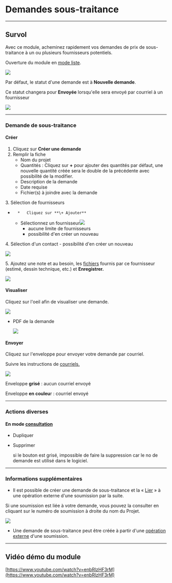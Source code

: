 # Demandes sous-traitance

---

## Survol

Avec ce module, acheminez rapidement vos demandes de prix de sous-traitance à un ou plusieurs fournisseurs potentiels.

Ouverture du module en [mode liste](../03-Fonctionnalités%20générales/02-navigation.md#mode-liste).

![](https://t9017115504.p.clickup-attachments.com/t9017115504/b774987b-4d30-4904-bc79-91e7f0b99cf6/Screenshot%202024-09-18%20at%2011.27.46%E2%80%AFAM.png)

Par défaut, le statut d'une demande est à **Nouvelle demande**.

Ce statut changera pour **Envoyée** lorsqu'elle sera envoyé par courriel à un fournisseur

![](https://t9017115504.p.clickup-attachments.com/t9017115504/0db7bf8b-45cf-42de-9867-a09b93cae2e5/image.png)

---

### Demande de sous-traitance

#### Créer

1. Cliquez sur **Créer une demande**
2. Remplir la fiche
   - Nom du projet
   - Quantités : Cliquez sur **+** pour ajouter des quantités
     par défaut, une nouvelle quantité créée sera le double de la précédente avec possibilité de la modifier.
   - Description de la demande
   - Date requise
   - Fichier(s) à joindre avec la demande

3\. Sélection de fournisseurs

-       *   Cliquez sur **\+ Ajouter**
  - Sélectionnez un fournisseur![](https://t9017115504.p.clickup-attachments.com/t9017115504/b92772e0-eee6-47aa-a4e0-809aa68f914d/Screenshot%202024-07-18%20at%2010.57.26%E2%80%AFAM.png)
    - aucune limite de fournisseurs
    - possibilité d'en créer un nouveau

4\. Sélection d'un contact - possibilité d'en créer un nouveau

![](https://t9017115504.p.clickup-attachments.com/t9017115504/a947abd0-ae6a-469a-a3e0-095224f81e75/Screenshot%202024-07-18%20at%2010.57.44%E2%80%AFAM.png)

5\. Ajoutez une note et au besoin, les [fichiers](https://app.clickup.com/9017115504/v/dc/8cqcgvg-25937/8cqcgvg-27177?block=block-ca77a6d5-efac-4e73-ab09-83ec401e0007) fournis par ce fournisseur (estimé, dessin technique, etc.) et **Enregistrer.**

![](https://t9017115504.p.clickup-attachments.com/t9017115504/b488da48-c272-4ca9-874b-a0a26cb234eb/Screenshot%202025-01-22%20at%204.59.53%E2%80%AFPM.png)

####

#### Visualiser

Cliquez sur l'oeil afin de visualiser une demande.

![](https://t9017115504.p.clickup-attachments.com/t9017115504/83d57ea8-2e40-4f47-9a78-cebb7fb89796/Screenshot%202024-07-16%20at%208.06.14%E2%80%AFPM.png)

- PDF de la demande

  ![](https://t9017115504.p.clickup-attachments.com/t9017115504/43076f32-373d-4497-b04d-da05710e90d3/Screenshot%202024-07-18%20at%2010.33.43%E2%80%AFAM.png)

#### Envoyer

Cliquez sur l'enveloppe pour envoyer votre demande par courriel.

Suivre les instructions de [courriels.](https://app.clickup.com/9017115504/v/dc/8cqcgvg-21377/8cqcgvg-21017?block=block-68df9872-7997-4c13-a153-8a3a0c4b2a1f)

![](https://t9017115504.p.clickup-attachments.com/t9017115504/fc33d6cf-54df-4a96-9843-4b7826b3fa84/Screenshot%202024-07-16%20at%208.07.29%E2%80%AFPM.png)

Enveloppe **grisé** : aucun courriel envoyé

Enveloppe **en couleu**r : courriel envoyé

---

### Actions diverses

[](https://app.clickup.com/9017115504/v/dc/8cqcgvg-21377/8cqcgvg-17257?block=block-dfe6c8ce-fe79-4b29-bee3-9695d2ea4ab7)

#### **En mode [consultation](../03-Fonctionnalités%20générales/02-navigation.md#mode-consultation)**

- Dupliquer
- Supprimer

  si le bouton est grisé, impossible de faire la suppression car le no de demande est utilisé dans le logiciel.

---

### Informations supplémentaires

- Il est possible de créer une demande de sous-traitance et la « [Lier](https://tactic-tgi.clickup.com/9017115504/v/dc/8cqcgvg-21377/8cqcgvg-17317?block=block-839825e9-95f2-4b00-9a3b-889cad7f4709) » à une opération externe d'une soumission par la suite.

Si une soumission est liée à votre demande, vous pouvez la consulter en cliquant sur le numéro de soumission à droite du nom du Projet.

![](https://t9017115504.p.clickup-attachments.com/t9017115504/0cb21e4f-d61f-4020-9e9a-a283d23e2a49/Screenshot%202024-12-02%20at%208.03.29%E2%80%AFPM.png)

- Une demande de sous-traitance peut être créée à partir d'une [opération externe](https://tactic-tgi.clickup.com/9017115504/v/dc/8cqcgvg-21377/8cqcgvg-17317?block=block-d5993968-7b02-4f99-b604-27ae8f9b3b00) d'une soumission.

---

## Vidéo démo du module

[https://www.youtube.com/watch?v=enbRlzHF3rM](https://www.youtube.com/watch?v=enbRlzHF3rM)
